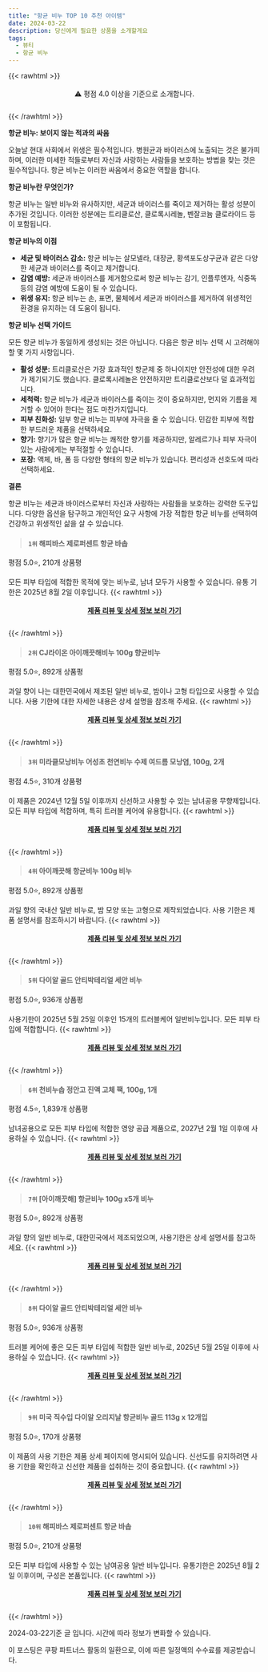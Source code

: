 ```yaml
---
title: "항균 비누 TOP 10 추천 아이템"
date: 2024-03-22
description: 당신에게 필요한 상품을 소개할게요
tags:
  - 뷰티
  - 항균 비누
---
```

{{< rawhtml >}}<div class="toc" style="text-align: center; height: 50px; line-height: 2;">  <p>⚠️ 평점 4.0 이상을 기준으로 소개합니다.<br></p></div> {{< /rawhtml >}}

**항균 비누: 보이지 않는 적과의 싸움**

오늘날 현대 사회에서 위생은 필수적입니다. 병원균과 바이러스에 노출되는 것은 불가피하며, 이러한 미세한 적들로부터 자신과 사랑하는 사람들을 보호하는 방법을 찾는 것은 필수적입니다. 항균 비누는 이러한 싸움에서 중요한 역할을 합니다.

**항균 비누란 무엇인가?**

항균 비누는 일반 비누와 유사하지만, 세균과 바이러스를 죽이고 제거하는 활성 성분이 추가된 것입니다. 이러한 성분에는 트리클로산, 클로록시레놀, 벤잘코늄 클로라이드 등이 포함됩니다.

**항균 비누의 이점**

* **세균 및 바이러스 감소:** 항균 비누는 살모넬라, 대장균, 황색포도상구균과 같은 다양한 세균과 바이러스를 죽이고 제거합니다.
* **감염 예방:** 세균과 바이러스를 제거함으로써 항균 비누는 감기, 인플루엔자, 식중독 등의 감염 예방에 도움이 될 수 있습니다.
* **위생 유지:** 항균 비누는 손, 표면, 물체에서 세균과 바이러스를 제거하여 위생적인 환경을 유지하는 데 도움이 됩니다.

**항균 비누 선택 가이드**

모든 항균 비누가 동일하게 생성되는 것은 아닙니다. 다음은 항균 비누 선택 시 고려해야 할 몇 가지 사항입니다.

* **활성 성분:** 트리클로산은 가장 효과적인 항균제 중 하나이지만 안전성에 대한 우려가 제기되기도 했습니다. 클로록시레놀은 안전하지만 트리클로산보다 덜 효과적입니다.
* **세척력:** 항균 비누가 세균과 바이러스를 죽이는 것이 중요하지만, 먼지와 기름을 제거할 수 있어야 한다는 점도 마찬가지입니다.
* **피부 친화성:** 일부 항균 비누는 피부에 자극을 줄 수 있습니다. 민감한 피부에 적합한 부드러운 제품을 선택하세요.
* **향기:** 향기가 많은 항균 비누는 쾌적한 향기를 제공하지만, 알레르기나 피부 자극이 있는 사람에게는 부적절할 수 있습니다.
* **포장:** 액체, 바, 폼 등 다양한 형태의 항균 비누가 있습니다. 편리성과 선호도에 따라 선택하세요.

**결론**

항균 비누는 세균과 바이러스로부터 자신과 사랑하는 사람들을 보호하는 강력한 도구입니다. 다양한 옵션을 탐구하고 개인적인 요구 사항에 가장 적합한 항균 비누를 선택하여 건강하고 위생적인 삶을 살 수 있습니다.


>#### `1위` 해피바스 제로퍼센트 항균 바솝
평점 5.0⭐, 210개 상품평

모든 피부 타입에 적합한 목적에 맞는 비누로, 남녀 모두가 사용할 수 있습니다. 유통 기한은 2025년 8월 2일 이후입니다.
{{< rawhtml >}}<div class="toc" style="text-align: center; height: 50px; line-height: 2;"><p><b><a href="https://link.coupang.com/re/AFFSDP?lptag=AF5033054&pageKey=7568142995&itemId=19952854046&vendorItemId=81628768960&traceid=V0-153-a9f8cef12bda7fbf&requestid=20240322160921043032018548&token=31850C%7CMIXED">제품 리뷰 및 상세 정보 보러 가기</a></b><br></p> </div>{{< /rawhtml >}}

>#### `2위` CJ라이온 아이깨끗해비누 100g 향균비누
평점 5.0⭐, 892개 상품평

과일 향이 나는 대한민국에서 제조된 일반 비누로, 밤이나 고형 타입으로 사용할 수 있습니다. 사용 기한에 대한 자세한 내용은 상세 설명을 참조해 주세요.
{{< rawhtml >}}<div class="toc" style="text-align: center; height: 50px; line-height: 2;"><p><b><a href="https://link.coupang.com/re/AFFSDP?lptag=AF5033054&pageKey=1095952561&itemId=2053571256&vendorItemId=71520199261&traceid=V0-153-affa2eec58966188&requestid=20240322160921043032018548&token=31850C%7CMIXED">제품 리뷰 및 상세 정보 보러 가기</a></b><br></p> </div>{{< /rawhtml >}}

>#### `3위` 미라클모낭비누 어성초 천연비누 수제 여드름 모낭염, 100g, 2개
평점 4.5⭐, 310개 상품평

이 제품은 2024년 12월 5일 이후까지 신선하고 사용할 수 있는 남녀공용 무향제입니다. 모든 피부 타입에 적합하며, 특히 트러블 케어에 유용합니다.
{{< rawhtml >}}<div class="toc" style="text-align: center; height: 50px; line-height: 2;"><p><b><a href="https://link.coupang.com/re/AFFSDP?lptag=AF5033054&pageKey=7599578022&itemId=20100277472&vendorItemId=87143401731&traceid=V0-153-f1781de9eb57c628&clickBeacon=3B5uqpxiHGdJGjSc3CEtVsgqNOhxUBIbWQ7tIKm1LVouzWX9KLQNYG_UK1v0ZNITDmHR0sru-uFXJSHIHdYMTUYyskZ5B3CiZBU-Qfy7jNoW36XJBYI2L2smg858DKILYEGBmsGrD8qSYsTydFUM9vTYa1uvc3N2liz2RZnPMXL6wv6W2pd81R4ghsIJHHcYkWmPagPfjeXbsZYuE_9l9X_IdYd5Co7Wwp9-7GlLH4OGpTwWqNI8lEPOTy5YilYLer7Nn_kXZNqML0M96-itxOjQaAxOvD7q6IE1ETp8RNCP9EXx31rNlAzAOElahYutUdeH3pshXm2N_DffeTVPlRYozsQUPDo1mCZZ0SwTHcfkbsEzvVH7F--sEx4JpM4H9XvOnQHKKuJZtXfOa7unhXojXxtshzrG9RPniDoN8E32CePKVJ2AWoa79kR0eDE8gE6zF6dTcwaxbKLek8UX_9zLaAmnazlnE3nPBcg6n982BVjBQzveD8aOLpqF_ppLHN7Nd86mJSPlmpUomV_oVoalQV1bB3g-NEFFzzHsgGxc_rOIdsI9sMR8St-SpwbsALuV_6Gs6x1YLn9ETtWAWZ5EB6AE2QWW7dYOvhMhoIh4ijGBWcIK345ly9tKO3NZVf-qAHBIpiRb0X-be8_Mfkekr7utFKlo6WjJ4e6RqwLum9DLQNtrFlvwoVqHDPqYFFD3iVp0bL94ac1-STxJHuP04ehY4WUikTErPLr4r_d83bUeiGPkMHvMY5z_EIvwcPCPoNdI8D3BFiVrtpJR5mTj0g_s_4BLSJL0WMnfeC1c42G_8jkfSX3TNesI_awZv6L4IMILaUSpKzIkLU5XNwc7QC0htO992hEgMFyY0pEwog8NOfyOym8-hMknOUim2Ec7n79031CA1sjryJk98h4Aw_v_3XK1snk7QU2uL63Wsrbtzw%3D%3D&requestid=20240322160921043032018548&token=31850C%7CMIXED">제품 리뷰 및 상세 정보 보러 가기</a></b><br></p> </div>{{< /rawhtml >}}

>#### `4위` 아이깨끗해 항균비누 100g 비누
평점 5.0⭐, 892개 상품평

과일 향의 국내산 일반 비누로, 밤 모양 또는 고형으로 제작되었습니다. 사용 기한은 제품 설명서를 참조하시기 바랍니다.
{{< rawhtml >}}<div class="toc" style="text-align: center; height: 50px; line-height: 2;"><p><b><a href="https://link.coupang.com/re/AFFSDP?lptag=AF5033054&pageKey=1095952561&itemId=2053571255&vendorItemId=70712159102&traceid=V0-153-affa2eec58966188&requestid=20240322160921043032018548&token=31850C%7CMIXED">제품 리뷰 및 상세 정보 보러 가기</a></b><br></p> </div>{{< /rawhtml >}}

>#### `5위` 다이알 골드 안티박테리얼 세안 비누
평점 5.0⭐, 936개 상품평

사용기한이 2025년 5월 25일 이후인 15개의 트러블케어 일반비누입니다. 모든 피부 타입에 적합합니다.
{{< rawhtml >}}<div class="toc" style="text-align: center; height: 50px; line-height: 2;"><p><b><a href="https://link.coupang.com/re/AFFSDP?lptag=AF5033054&pageKey=7721235303&itemId=20722814384&vendorItemId=85225976618&traceid=V0-153-5a38e21d606a0796&requestid=20240322160921043032018548&token=31850C%7CMIXED">제품 리뷰 및 상세 정보 보러 가기</a></b><br></p> </div>{{< /rawhtml >}}

>#### `6위` 천비누솝 정안고 진액 고체 팩, 100g, 1개
평점 4.5⭐, 1,839개 상품평

남녀공용으로 모든 피부 타입에 적합한 영양 공급 제품으로, 2027년 2월 1일 이후에 사용하실 수 있습니다.
{{< rawhtml >}}<div class="toc" style="text-align: center; height: 50px; line-height: 2;"><p><b><a href="https://link.coupang.com/re/AFFSDP?lptag=AF5033054&pageKey=5872164683&itemId=10277212806&vendorItemId=77559588007&traceid=V0-153-f88063a80d606805&clickBeacon=YdV3kPHcTByR2S05YbKVoM8tGQBvivvVDLY5QIYiIWUIDZ81trj-0tBcPq5Q9iCNkpHi6o7xoPCsqbpzOKRkkrhTKm9g_4HffmhZkIfrzSNKauY6DchoKUpAlabMluPQC7ZqpST2v6m276FFqVxiOqSNPMD_-5D2cBQLnh9hdktMOZGDC0A1RfgmMw52sfmVywFCrhSPiM5qMC__pny4IpNQGuxxg3zsl78eLpo-MDs6jSheVDa4nE-TWbKwrSP6v7Q57TMU9-dWIGD43WtjliwyrfE1HIEJGT1Qv6wNJ-W0ukymWtRfkUL9DSHdh13RQVffhqoR80HomFlxtryq4V-sV8Xn7C-wfyPNXj32bYVrbgrk3uW9kD5R0-TWIkCbmNDdDpcZNqG6D4PlOG5odskn5psQqSUT4FZd2Par2ShyfSM7X1xnyMvaJpa_nr7EWXXKVuO0eYuT3AFdqjTXTsWTc5uIWzDlGnarBvbaSASqGcSQh8ef8eyZsgqgULultP_6TYbYipxs5EWsj7GBwfBHt8N_ipp8sr0Yjlnicah3_ueUq2ij9TO4xQozl4h1UiwL2ntReJT5kaPojkesFc7O07QH9uIUFOkzt58A89_52iTRILpyLyE3EA_pngDVp8PRyE-EpufaZ7rcf2y3EDFsKoTdYMromCjhlTbtTGAFMCMwAEj-FBYIUVkapYQKC2iHCZ-i0CK0H-rd8aay5t__48nIOHI2M3M47JCXgSufPtPKe3g0MnXDtDnjEYdyiECtK7Xvv8WW1bAr-fRdbSMpKS2k13spIXw-Xxi8jcEFbst0anZVNHzTPSejLd7HlE9DlyXVvmS0JSHbU2y15_Hqe5zFwXZFkcfFQ_nAkyQ0Pg_lv58viV-hf1ojyIPNZe7MGAAyvmLf_UEzw5SQeFwuXzRsYuSR9b3waVVHmOrklM1GEPhK&requestid=20240322160921043032018548&token=31850C%7CMIXED">제품 리뷰 및 상세 정보 보러 가기</a></b><br></p> </div>{{< /rawhtml >}}

>#### `7위` [아이깨끗해] 항균비누 100g x5개 비누
평점 5.0⭐, 892개 상품평

과일 향의 일반 비누로, 대한민국에서 제조되었으며, 사용기한은 상세 설명서를 참고하세요.
{{< rawhtml >}}<div class="toc" style="text-align: center; height: 50px; line-height: 2;"><p><b><a href="https://link.coupang.com/re/AFFSDP?lptag=AF5033054&pageKey=1095952561&itemId=38728583&vendorItemId=72420140911&traceid=V0-153-affa2eec58966188&requestid=20240322160921043032018548&token=31850C%7CMIXED">제품 리뷰 및 상세 정보 보러 가기</a></b><br></p> </div>{{< /rawhtml >}}

>#### `8위` 다이알 골드 안티박테리얼 세안 비누
평점 5.0⭐, 936개 상품평

트러블 케어에 좋은 모든 피부 타입에 적합한 일반 비누로, 2025년 5월 25일 이후에 사용하실 수 있습니다.
{{< rawhtml >}}<div class="toc" style="text-align: center; height: 50px; line-height: 2;"><p><b><a href="https://link.coupang.com/re/AFFSDP?lptag=AF5033054&pageKey=7721235303&itemId=18764324285&vendorItemId=85896126192&traceid=V0-153-5a38e21d606a0796&requestid=20240322160921043032018548&token=31850C%7CMIXED">제품 리뷰 및 상세 정보 보러 가기</a></b><br></p> </div>{{< /rawhtml >}}

>#### `9위` 미국 직수입 다이알 오리지날 항균비누 골드 113g x 12개입
평점 5.0⭐, 170개 상품평

이 제품의 사용 기한은 제품 상세 페이지에 명시되어 있습니다. 신선도를 유지하려면 사용 기한을 확인하고 신선한 제품을 섭취하는 것이 중요합니다.
{{< rawhtml >}}<div class="toc" style="text-align: center; height: 50px; line-height: 2;"><p><b><a href="https://link.coupang.com/re/AFFSDP?lptag=AF5033054&pageKey=7299684330&itemId=18676890179&vendorItemId=81137832036&traceid=V0-153-40687e1024b7f206&requestid=20240322160921043032018548&token=31850C%7CMIXED">제품 리뷰 및 상세 정보 보러 가기</a></b><br></p> </div>{{< /rawhtml >}}

>#### `10위` 해피바스 제로퍼센트 항균 바솝
평점 5.0⭐, 210개 상품평

모든 피부 타입에 사용할 수 있는 남여공용 일반 비누입니다. 유통기한은 2025년 8월 2일 이후이며, 구성은 본품입니다.
{{< rawhtml >}}<div class="toc" style="text-align: center; height: 50px; line-height: 2;"><p><b><a href="https://link.coupang.com/re/AFFSDP?lptag=AF5033054&pageKey=7568142995&itemId=18039388081&vendorItemId=85193739814&traceid=V0-153-a9f8cef12bda7fbf&requestid=20240322160921043032018548&token=31850C%7CMIXED">제품 리뷰 및 상세 정보 보러 가기</a></b><br></p> </div>{{< /rawhtml >}}


2024-03-22기준 글 입니다.
시간에 따라 정보가 변화할 수 있습니다.

이 포스팅은 쿠팡 파트너스 활동의 일환으로, 이에 따른 일정액의 수수료를 제공받습니다.